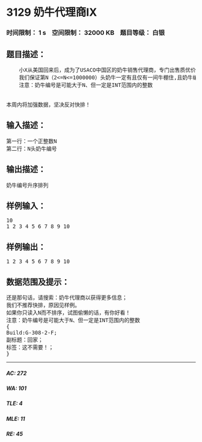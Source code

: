 # 3129 奶牛代理商IX   
### 时间限制： 1 s&nbsp;&nbsp;&nbsp;&nbsp;空间限制： 32000 KB&nbsp;&nbsp;&nbsp;&nbsp;题目等级： 白银  
## 题目描述：  

<pre>
    小X从美国回来后，成为了USACO中国区的奶牛销售代理商，专门出售质优价廉的“FJ”牌奶牛，因此生意很好。还记得那个巨大的牛棚吗？由于年久失修，牛棚被拆。她建了一个新的、现代化牛棚。这个牛棚采用数字化管理，因此每头奶牛都有一个编号i，第i头奶牛对应第i间牛棚。由于奶牛数量十分庞大，又打乱了顺序，所以必须由你进行升序排序。
    我们保证第N（2<=N<=1000000）头奶牛一定有且仅有一间牛棚住,且奶牛编号一定连续。
    注意：奶牛编号是可能大于N、但一定是INT范围内的整数
  

本周内将加强数据，坚决反对快排！
</pre>
  
  
## 输入描述：  

<pre>
第一行：一个正整数N
第二行：N头奶牛编号
</pre>
  
  
## 输出描述：  

<pre>
奶牛编号升序排列
</pre>
  
  
## 样例输入：  

<pre>
10
1 2 3 4 5 6 7 8 9 10
</pre>
  
  
## 样例输出：  

<pre>
1 2 3 4 5 6 7 8 9 10
</pre>
  
  
## 数据范围及提示：  

<pre>
还是那句话，请搜索：奶牛代理商以获得更多信息；
我们不推荐快排，原因见样例。
如果你只读入N而不排序，试图偷懒的话，有你好看！
注意：奶牛编号是可能大于N、但一定是INT范围内的整数
{
Build:G-308-2-F;
副标题：回家；
标签：这不需要！；  
} 
</pre>
  
  
***  

##### AC: 272  
##### WA: 101  
##### TLE: 4  
##### MLE: 11  
##### RE: 45  
